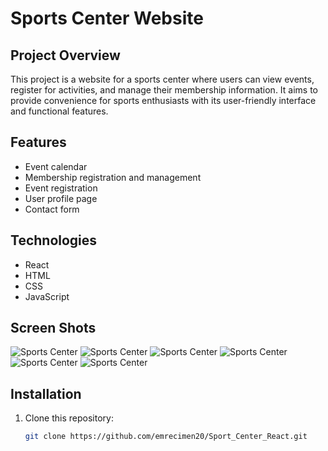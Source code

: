  # Sports Center Website


## Project Overview
This project is a website for a sports center where users can view events, register for activities, and manage their membership information. It aims to provide convenience for sports enthusiasts with its user-friendly interface and functional features.

## Features
- Event calendar
- Membership registration and management
- Event registration
- User profile page
- Contact form

## Technologies
- React
- HTML
- CSS
- JavaScript

## Screen Shots

![Sports Center](ScreenShots/ss1.png)
![Sports Center](ScreenShots/ss2.png)
![Sports Center](ScreenShots/ss3.png)
![Sports Center](ScreenShots/ss4.png)
![Sports Center](ScreenShots/ss5.png)
![Sports Center](ScreenShots/ss6.png)

## Installation
1. Clone this repository:
   ```bash
   git clone https://github.com/emrecimen20/Sport_Center_React.git
